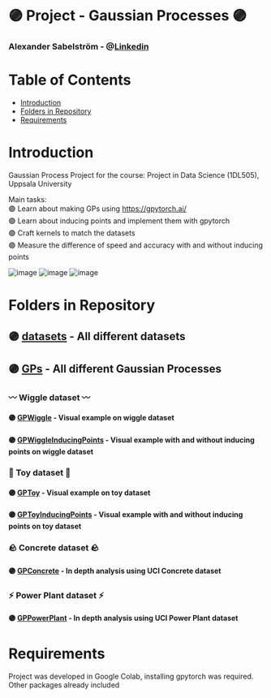 # 🟣 Project - Gaussian Processes 🟣

### Alexander Sabelström - @[Linkedin](https://www.linkedin.com/in/alexander-sabelstr%C3%B6m-484256293/)

# Table of Contents
* [Introduction](#introduction)  
* [Folders in Repository ](#folders)  
* [Requirements](#introduction)  

# Introduction <a name="introduction"/>
Gaussian Process Project for the course: Project in Data Science (1DL505), Uppsala University
  
Main tasks:   
🟣 Learn about making GPs using https://gpytorch.ai/  
🟣 Learn about inducing points and implement them with gpytorch  
🟣 Craft kernels to match the datasets  
🟣 Measure the difference of speed and accuracy with and without inducing points  

![image](https://github.com/Sabelz/Project18/assets/61190192/87953f94-f1a8-4876-80af-f0056dad98a3) ![image](https://github.com/Sabelz/Project18/assets/61190192/debfd5a6-a72f-417c-a8aa-691c809719e6)
![image](https://github.com/Sabelz/Project18/assets/61190192/d4269e04-756c-4a6d-836b-ae9f549ade1c)



# Folders in Repository  <a name="folders"/> 
## 🟣 [datasets](./datasets) - All different datasets
## 🟣 [GPs](./GPs) - All different Gaussian Processes 
### 〰️ Wiggle dataset 〰️
#### 🟣 [GPWiggle](./GPs/GPWiggle.ipynb) - Visual example on wiggle dataset
#### 🟣 [GPWiggleInducingPoints](./GPs/GPWiggleInducingPoints.ipynb) - Visual example with and without inducing points on wiggle dataset
### 🧸 Toy dataset 🧸
#### 🟣 [GPToy](./GPs/GPToy.ipynb) - Visual example on toy dataset
#### 🟣 [GPToyInducingPoints](./GPs/GPToyInducingPoints.ipynb) - Visual example with and without inducing points on toy dataset
### 🪨 Concrete dataset 🪨
#### 🟣 [GPConcrete](./GPs/GPConcrete.ipynb) - In depth analysis using UCI Concrete dataset
### ⚡️ Power Plant dataset ⚡️
#### 🟣 [GPPowerPlant](./GPs/GPPowerPlant.ipynb) - In depth analysis using UCI Power Plant dataset

# Requirements <a name="requirements"/>
Project was developed in Google Colab, installing gpytorch was required. Other packages already included<br /> 


